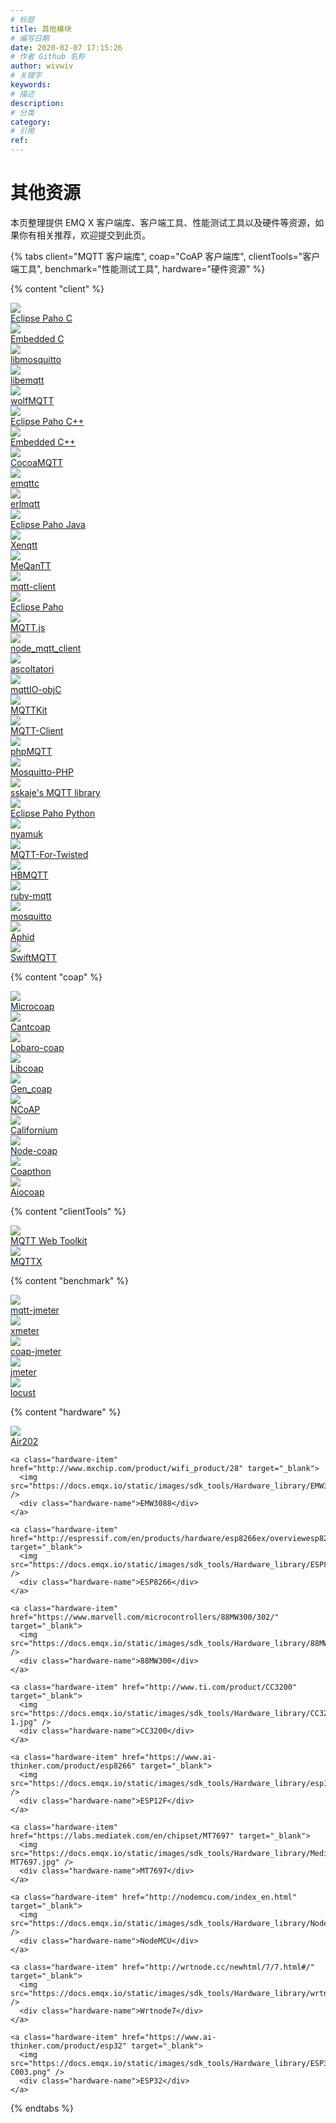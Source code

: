 ```yaml
---
# 标题
title: 其他模块
# 编写日期
date: 2020-02-07 17:15:26
# 作者 Github 名称
author: wivwiv
# 关键字
keywords:
# 描述
description:
# 分类
category:
# 引用
ref:
---
```


# 其他资源

本页整理提供 EMQ X 客户端库、客户端工具、性能测试工具以及硬件等资源，如果你有相关推荐，欢迎提交到此页。

{% tabs client="MQTT 客户端库", coap="CoAP 客户端库", clientTools="客户端工具", benchmark="性能测试工具", hardware="硬件资源" %}

{% content "client" %}
<div class="development-hardware-warp">

  <a class="hardware-item" href="https://www.eclipse.org/paho/clients/c/" target="_blank">
    <img src="https://docs.emqx.io/static/images/sdk_tools/c.png" />
    <div class="hardware-name">Eclipse Paho C</div>
  </a>


  <a class="hardware-item" href="https://www.eclipse.org/paho/clients/c/embedded/" target="_blank">
    <img src="https://docs.emqx.io/static/images/sdk_tools/c.png" />
    <div class="hardware-name">Embedded C</div>
  </a>


  <a class="hardware-item" href="http://mosquitto.org/" target="_blank">
    <img src="https://docs.emqx.io/static/images/sdk_tools/c.png" />
    <div class="hardware-name">libmosquitto</div>
  </a>


  <a class="hardware-item" href="https://github.com/menudoproblema/libemqtt" target="_blank">
    <img src="https://docs.emqx.io/static/images/sdk_tools/c.png" />
    <div class="hardware-name">libemqtt</div>
  </a>


  <a class="hardware-item" href="https://github.com/wolfSSL/wolfMQTT" target="_blank">
    <img src="https://docs.emqx.io/static/images/sdk_tools/c.png" />
    <div class="hardware-name">wolfMQTT</div>
  </a>


  <a class="hardware-item" href="https://www.eclipse.org/paho/clients/cpp/" target="_blank">
    <img src="https://docs.emqx.io/static/images/sdk_tools/cpp.png" />
    <div class="hardware-name">Eclipse Paho C++</div>
  </a>


  <a class="hardware-item" href="https://www.eclipse.org/paho/clients/c/embedded/" target="_blank">
    <img src="https://docs.emqx.io/static/images/sdk_tools/cpp.png" />
    <div class="hardware-name">Embedded C++</div>
  </a>


  <a class="hardware-item" href="https://github.com/emqtt/CocoaMQTT" target="_blank">
    <img src="https://docs.emqx.io/static/images/sdk_tools/swift.png" />
    <div class="hardware-name">CocoaMQTT</div>
  </a>


  <a class="hardware-item" href="https://github.com/emqtt/emqttc" target="_blank">
    <img src="https://docs.emqx.io/static/images/sdk_tools/erlang.png" />
    <div class="hardware-name">emqttc</div>
  </a>


  <a class="hardware-item" href="https://github.com/squaremo/erlmqtt" target="_blank">
    <img src="https://docs.emqx.io/static/images/sdk_tools/erlang.png" />
    <div class="hardware-name">erlmqtt</div>
  </a>


  <a class="hardware-item" href="https://github.com/eclipse/paho.mqtt.java" target="_blank">
    <img src="https://docs.emqx.io/static/images/sdk_tools/java.png" />
    <div class="hardware-name">Eclipse Paho Java</div>
  </a>


  <a class="hardware-item" href="https://github.com/TwoGuysFromKabul/xenqtt" target="_blank">
    <img src="https://docs.emqx.io/static/images/sdk_tools/java.png" />
    <div class="hardware-name">Xenqtt</div>
  </a>


  <a class="hardware-item" href="https://github.com/AlbinTheander/MeQanTT" target="_blank">
    <img src="https://docs.emqx.io/static/images/sdk_tools/java.png" />
    <div class="hardware-name">MeQanTT</div>
  </a>


  <a class="hardware-item" href="https://github.com/fusesource/mqtt-client" target="_blank">
    <img src="https://docs.emqx.io/static/images/sdk_tools/java.png" />
    <div class="hardware-name">mqtt-client</div>
  </a>


  <a class="hardware-item" href="https://github.com/eclipse/paho.mqtt.javascript" target="_blank">
    <img src="https://docs.emqx.io/static/images/sdk_tools/javascript.png" />
    <div class="hardware-name">Eclipse Paho</div>
  </a>


  <a class="hardware-item" href="https://github.com/mqttjs/MQTT.js" target="_blank">
    <img src="https://docs.emqx.io/static/images/sdk_tools/javascript.png" />
    <div class="hardware-name">MQTT.js</div>
  </a>


  <a class="hardware-item" href="https://github.com/yilun/node_mqtt_client" target="_blank">
    <img src="https://docs.emqx.io/static/images/sdk_tools/javascript.png" />
    <div class="hardware-name">node_mqtt_client</div>
  </a>


  <a class="hardware-item" href="https://github.com/mcollina/ascoltatori" target="_blank">
    <img src="https://docs.emqx.io/static/images/sdk_tools/javascript.png" />
    <div class="hardware-name">ascoltatori</div>
  </a>


  <a class="hardware-item" href="https://github.com/GrayWang/mqttIO-objC" target="_blank">
    <img src="https://docs.emqx.io/static/images/sdk_tools/objectivec.png" />
    <div class="hardware-name">mqttIO-objC</div>
  </a>


  <a class="hardware-item" href="https://github.com/jmesnil/MQTTKit" target="_blank">
    <img src="https://docs.emqx.io/static/images/sdk_tools/objectivec.png" />
    <div class="hardware-name">MQTTKit</div>
  </a>


  <a class="hardware-item" href="https://github.com/ckrey/MQTT-Client-Framework" target="_blank">
    <img src="https://docs.emqx.io/static/images/sdk_tools/objectivec.png" />
    <div class="hardware-name">MQTT-Client</div>
  </a>


  <a class="hardware-item" href="https://github.com/bluerhinos/phpMQTT" target="_blank">
    <img src="https://docs.emqx.io/static/images/sdk_tools/php.png" />
    <div class="hardware-name">phpMQTT</div>
  </a>


  <a class="hardware-item" href="https://github.com/mgdm/Mosquitto-PHP" target="_blank">
    <img src="https://docs.emqx.io/static/images/sdk_tools/php.png" />
    <div class="hardware-name">Mosquitto-PHP</div>
  </a>


  <a class="hardware-item" href="https://github.com/sskaje/mqtt" target="_blank">
    <img src="https://docs.emqx.io/static/images/sdk_tools/php.png" />
    <div class="hardware-name">sskaje's MQTT library</div>
  </a>


  <a class="hardware-item" href="https://github.com/eclipse/paho.mqtt.python" target="_blank">
    <img src="https://docs.emqx.io/static/images/sdk_tools/python.png" />
    <div class="hardware-name">Eclipse Paho Python</div>
  </a>


  <a class="hardware-item" href="https://github.com/iwanbk/nyamuk" target="_blank">
    <img src="https://docs.emqx.io/static/images/sdk_tools/python.png" />
    <div class="hardware-name">nyamuk</div>
  </a>


  <a class="hardware-item" href="https://github.com/adamvr/MQTT-For-Twisted-Python" target="_blank">
    <img src="https://docs.emqx.io/static/images/sdk_tools/python.png" />
    <div class="hardware-name">MQTT-For-Twisted</div>
  </a>


  <a class="hardware-item" href="https://github.com/beerfactory/hbmqtt" target="_blank">
    <img src="https://docs.emqx.io/static/images/sdk_tools/python.png" />
    <div class="hardware-name">HBMQTT</div>
  </a>


  <a class="hardware-item" href="https://github.com/njh/ruby-mqtt" target="_blank">
    <img src="https://docs.emqx.io/static/images/sdk_tools/ruby.png" />
    <div class="hardware-name">ruby-mqtt</div>
  </a>


  <a class="hardware-item" href="https://github.com/xively/mosquitto" target="_blank">
    <img src="https://docs.emqx.io/static/images/sdk_tools/ruby.png" />
    <div class="hardware-name">mosquitto</div>
  </a>


  <a class="hardware-item" href="https://github.com/IBM-Swift/Aphid" target="_blank">
    <img src="https://docs.emqx.io/static/images/sdk_tools/swift.png" />
    <div class="hardware-name">Aphid</div>
  </a>


  <a class="hardware-item" href="https://github.com/aciidb0mb3r/SwiftMQTT" target="_blank">
    <img src="https://docs.emqx.io/static/images/sdk_tools/swift.png" />
    <div class="hardware-name">SwiftMQTT</div>
  </a>

</div>


{% content "coap" %}

<div class="development-hardware-warp">

  <a class="hardware-item" href="https://github.com/1248/microcoap" target="_blank">
    <img src="https://docs.emqx.io/static/images/sdk_tools/c.png" />
    <div class="hardware-name">Microcoap</div>
  </a>


  <a class="hardware-item" href="https://github.com/staropram/cantcoap" target="_blank">
    <img src="https://docs.emqx.io/static/images/sdk_tools/c.png" />
    <div class="hardware-name">Cantcoap</div>
  </a>


  <a class="hardware-item" href="http://www.lobaro.com/lobaro-coap/" target="_blank">
    <img src="https://docs.emqx.io/static/images/sdk_tools/c.png" />
    <div class="hardware-name">Lobaro-coap</div>
  </a>


  <a class="hardware-item" href="https://github.com/obgm/libcoap" target="_blank">
    <img src="https://docs.emqx.io/static/images/sdk_tools/c.png" />
    <div class="hardware-name">Libcoap</div>
  </a>


  <a class="hardware-item" href="https://github.com/gotthardp/gen_coap" target="_blank">
    <img src="https://docs.emqx.io/static/images/sdk_tools/erlang.png" />
    <div class="hardware-name">Gen_coap</div>
  </a>


  <a class="hardware-item" href="https://github.com/okleine/nCoAP" target="_blank">
    <img src="https://docs.emqx.io/static/images/sdk_tools/java.png" />
    <div class="hardware-name">NCoAP</div>
  </a>


  <a class="hardware-item" href="https://github.com/eclipse/californium" target="_blank">
    <img src="https://docs.emqx.io/static/images/sdk_tools/java.png" />
    <div class="hardware-name">Californium</div>
  </a>


  <a class="hardware-item" href="https://github.com/mcollina/node-coap" target="_blank">
    <img src="https://docs.emqx.io/static/images/sdk_tools/nodejs.png" />
    <div class="hardware-name">Node-coap</div>
  </a>


  <a class="hardware-item" href="https://github.com/Tanganelli/CoAPthon" target="_blank">
    <img src="https://docs.emqx.io/static/images/sdk_tools/python.png" />
    <div class="hardware-name">Coapthon</div>
  </a>


  <a class="hardware-item" href="https://github.com/chrysn/aiocoap" target="_blank">
    <img src="https://docs.emqx.io/static/images/sdk_tools/python.png" />
    <div class="hardware-name">Aiocoap</div>
  </a>

</div>


{% content "clientTools" %}

<div class="development-hardware-warp">

  <a class="hardware-item" href="http://tools.emqx.io/" target="_blank">
    <img src="https://docs.emqx.io/static/images/sdk_tools/mqtt_tools.png" />
    <div class="hardware-name">MQTT Web Toolkit</div>
  </a>


  <a class="hardware-item" href="https://github.com/emqx/MQTTX" target="_blank">
    <img src="https://docs.emqx.io/static/images/sdk_tools/mqttx.png" />
    <div class="hardware-name">MQTTX</div>
  </a>

</div>



{% content "benchmark" %}

<div class="development-hardware-warp">

  <a class="hardware-item" href="https://github.com/emqx/mqtt-jmeter" target="_blank">
    <img src="https://docs.emqx.io/static/images/sdk_tools/xmeter.png" />
    <div class="hardware-name">mqtt-jmeter</div>
  </a>


  <a class="hardware-item" href="https://www.xmeter.net/" target="_blank">
    <img src="https://docs.emqx.io/static/images/sdk_tools/xmeter.png" />
    <div class="hardware-name">xmeter</div>
  </a>


  <a class="hardware-item" href="https://github.com/emqx/coap-jmeter" target="_blank">
    <img src="https://docs.emqx.io/static/images/sdk_tools/xmeter.png" />
    <div class="hardware-name">coap-jmeter</div>
  </a>


  <a class="hardware-item" href="http://jmeter.apache.org/" target="_blank">
    <img src="https://docs.emqx.io/static/images/sdk_tools/apache.png" />
    <div class="hardware-name">jmeter</div>
  </a>


  <a class="hardware-item" href="http://locust.io/" target="_blank">
    <img src="https://docs.emqx.io/static/images/sdk_tools/locust.png" />
    <div class="hardware-name">locust</div>
  </a>

</div>


{% content "hardware" %}
  <div class="development-hardware-warp">
    <a class="hardware-item" href="http://www.openluat.com/" target="_blank">
      <img src="https://docs.emqx.io/static/images/sdk_tools/Hardware_library/Air202.png" />
      <div class="hardware-name">Air202</div>
    </a>

    <a class="hardware-item" href="http://www.mxchip.com/product/wifi_product/28" target="_blank">
      <img src="https://docs.emqx.io/static/images/sdk_tools/Hardware_library/EMW3088.jpg" />
      <div class="hardware-name">EMW3088</div>
    </a>

    <a class="hardware-item" href="http://espressif.com/en/products/hardware/esp8266ex/overviewesp8266ex/overview" target="_blank">
      <img src="https://docs.emqx.io/static/images/sdk_tools/Hardware_library/ESP8266.png" />
      <div class="hardware-name">ESP8266</div>
    </a>

    <a class="hardware-item" href="https://www.marvell.com/microcontrollers/88MW300/302/" target="_blank">
      <img src="https://docs.emqx.io/static/images/sdk_tools/Hardware_library/88MW300.png" />
      <div class="hardware-name">88MW300</div>
    </a>

    <a class="hardware-item" href="http://www.ti.com/product/CC3200" target="_blank">
      <img src="https://docs.emqx.io/static/images/sdk_tools/Hardware_library/CC3200-1.jpg" />
      <div class="hardware-name">CC3200</div>
    </a>

    <a class="hardware-item" href="https://www.ai-thinker.com/product/esp8266" target="_blank">
      <img src="https://docs.emqx.io/static/images/sdk_tools/Hardware_library/esp12f.png" />
      <div class="hardware-name">ESP12F</div>
    </a>

    <a class="hardware-item" href="https://labs.mediatek.com/en/chipset/MT7697" target="_blank">
      <img src="https://docs.emqx.io/static/images/sdk_tools/Hardware_library/MediaTek-MT7697.jpg" />
      <div class="hardware-name">MT7697</div>
    </a>

    <a class="hardware-item" href="http://nodemcu.com/index_en.html" target="_blank">
      <img src="https://docs.emqx.io/static/images/sdk_tools/Hardware_library/NodeMCU.jpg" />
      <div class="hardware-name">NodeMCU</div>
    </a>

    <a class="hardware-item" href="http://wrtnode.cc/newhtml/7/7.html#/" target="_blank">
      <img src="https://docs.emqx.io/static/images/sdk_tools/Hardware_library/wrtnode7.png" />
      <div class="hardware-name">Wrtnode7</div>
    </a>

    <a class="hardware-item" href="https://www.ai-thinker.com/product/esp32" target="_blank">
      <img src="https://docs.emqx.io/static/images/sdk_tools/Hardware_library/ESP32-C003.png" />
      <div class="hardware-name">ESP32</div>
    </a>
  </div>
{% endtabs %}


